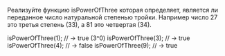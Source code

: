 Реализуйте функцию isPowerOfThree которая определяет, является ли переданное число натуральной степенью тройки. Например число 27 это третья степень (33), а 81 это четвертая (34).

isPowerOfThree(1); // → true (3^0)
isPowerOfThree(3); // → true
isPowerOfThree(4); // → false
isPowerOfThree(9); // → true

